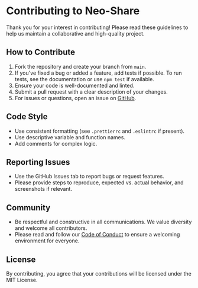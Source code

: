 # Contributing to Neo-Share

Thank you for your interest in contributing! Please read these guidelines to help us maintain a collaborative and high-quality project.


## How to Contribute
1. Fork the repository and create your branch from `main`.
2. If you've fixed a bug or added a feature, add tests if possible. To run tests, see the documentation or use `npm test` if available.
3. Ensure your code is well-documented and linted.
4. Submit a pull request with a clear description of your changes.
5. For issues or questions, open an issue on [GitHub](https://github.com/yourusername/neo-share/issues).

## Code Style
- Use consistent formatting (see `.prettierrc` and `.eslintrc` if present).
- Use descriptive variable and function names.
- Add comments for complex logic.

## Reporting Issues
- Use the GitHub Issues tab to report bugs or request features.
- Please provide steps to reproduce, expected vs. actual behavior, and screenshots if relevant.


## Community
- Be respectful and constructive in all communications. We value diversity and welcome all contributors.
- Please read and follow our [Code of Conduct](CODE_OF_CONDUCT.md) to ensure a welcoming environment for everyone.

## License
By contributing, you agree that your contributions will be licensed under the MIT License.
